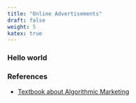 ```yaml
---
title: "Online Advertisements"
draft: false
weight: 5
katex: true
---
```


### Hello world

### References
- [Textbook about Algorithmic Marketing](https://algorithmicweb.files.wordpress.com/2018/07/algorithmic-marketing-ai-for-marketing-operations-r1-7g.pdf)